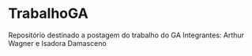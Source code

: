 # TrabalhoGA
Repositório destinado a postagem do trabalho do GA
Integrantes: Arthur Wagner e Isadora Damasceno
